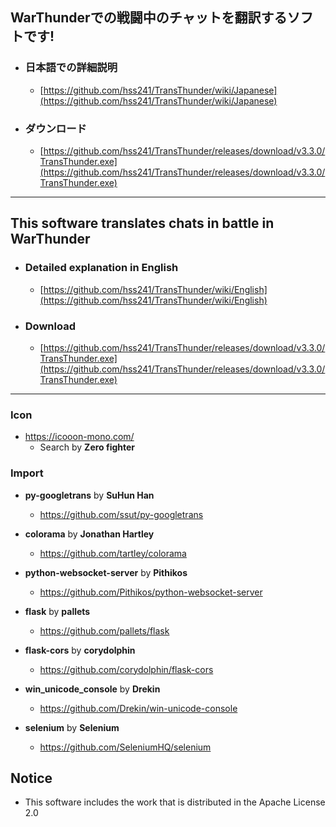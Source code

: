 ## WarThunderでの戦闘中のチャットを翻訳するソフトです!
* ### 日本語での詳細説明
  * [https://github.com/hss241/TransThunder/wiki/Japanese](https://github.com/hss241/TransThunder/wiki/Japanese)
* ### ダウンロード
  * [https://github.com/hss241/TransThunder/releases/download/v3.3.0/TransThunder.exe](https://github.com/hss241/TransThunder/releases/download/v3.3.0/TransThunder.exe)
---
## This software translates chats in battle in WarThunder
* ### Detailed explanation in English
  * [https://github.com/hss241/TransThunder/wiki/English](https://github.com/hss241/TransThunder/wiki/English)
* ### Download
  * [https://github.com/hss241/TransThunder/releases/download/v3.3.0/TransThunder.exe](https://github.com/hss241/TransThunder/releases/download/v3.3.0/TransThunder.exe)
---

### Icon
- https://icooon-mono.com/
  - Search by **Zero fighter**

### Import
- **py-googletrans** by **SuHun Han**
  - https://github.com/ssut/py-googletrans

- **colorama** by **Jonathan Hartley**
  - https://github.com/tartley/colorama

- **python-websocket-server** by **Pithikos**
  - https://github.com/Pithikos/python-websocket-server

- **flask** by **pallets**
  - https://github.com/pallets/flask

- **flask-cors** by **corydolphin**
  - https://github.com/corydolphin/flask-cors

- **win_unicode_console** by **Drekin**
  - https://github.com/Drekin/win-unicode-console

- **selenium** by **Selenium**
  - https://github.com/SeleniumHQ/selenium


## Notice
- This software includes the work that is distributed in the Apache License 2.0
